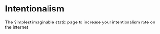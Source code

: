 # Intentionalism
The Simplest imaginable static page to increase your intentionalism rate on the internet
